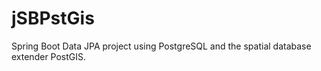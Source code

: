 # jSBPstGis
Spring Boot Data JPA project using PostgreSQL and the spatial database extender PostGIS.
